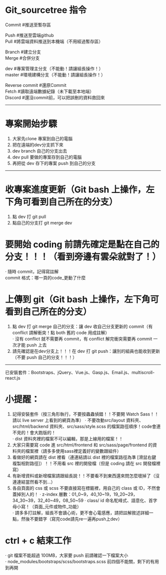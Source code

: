 # Git_sourcetree 指令
  
Commit #推送至暫存區  
  
Push #推送至雲端github  
Pull #將雲端資料推送到本機端（不用經過暫存區）  
  
Branch #建立分支  
Merge #合併分支  
  
dev #專案管理主分支（不能動！請讓組長操作！）  
master #環境建構分支（不能動！請讓組長操作！）  
  
Reverse commit #還原Commit  
Fetch #讀取遠端數據紀錄（未下載至本地端）  
Discord #還沒commit前，可以把誤刪的資料救回來  
__________________________________________________

# 專案開始步驟
1. 大家先clone 專案到自己的電腦  
2. 把在遠端的dev分支抓下來  
3. dev branch 自己的分支出去  
4. dev pull 要做的專案存到自己的電腦  
5. 再把從 dev 存下的專案 push 到自己的分支  
__________________________________________________

# 收專案進度更新（Git bash 上操作，左下角可看到自己所在的分支）
1. 點 dev 打 git pull  
2. 點自己的分支打 git merge dev  
  
# 要開始 coding 前請先確定是點在自己的分支！！！（看到旁邊有雲朵就對了！）
‧ 隨時 commit，記得寫註解  
commit 格式：哪一頁的code_更動了什麼  

# 上傳到 git（Git bash 上操作，左下角可看到自己所在的分支）
1. 點 dev 打 git merge 自己的分支：讓 dev 收自己分支更新的 commit（有 conflict 請解衝突！點 both 舊的 code 用成註解）  
‧ 沒有 conflict 就不需要再 commit，有 conflict 解完衝突需要再 commit 一次才能 push 上去
2. 請先確認是在dev分支上！！！在 dev 打 git push：讓別的組員也能收到更新（不要 push 自己的分支！！！）  
__________________________________________________

已安裝套件：Bootstraps、jQuery、Vue.js、Gasp.js、Email.js、multiscroll-react.js
  
# 小提醒：
1. 記得安裝套件（按三角形執行，不要按蟲蟲偵錯！！不要開 Watch Sass！！請以 live server 上看到的網頁為準）
‧ 不要改動src/layout 資料夾、src/html/backend 資料夾、src/sass/style.scss 的檔案路徑順序！code會連不見的！會大跑版的！  
‧ dist 資料夾裡的檔案不可以編輯，那是上線用的檔案！！  
2. 大家只需要寫 code 進 src/html/frontend 和 src/sass/page/frontend 的資料夾的檔案裡（請多多使用sass裡定義好的變數跟組件）  
3. 看做好的網頁請在 dist 裡看（連連結請以 dist 裡的檔案路徑為準 [滑鼠右鍵 複製相對路徑]）！！不用看 src 裡的開發檔（但是 coding 請在 src 開發檔裡寫）  
4. 有新增資料或新增檔案請跟組長說！！不要看不到東西還來問怎麼壞掉了（沒連連結當然看不到...）  
5. 各自頁面的 css 或 scss 不要直接寫在標籤裡，用自己的 class 或 ID，不然會蓋掉別人的！ 
‧ z-index 層數：01_0~9，40_10~19，19_20~29，34_30~39，32_40~49，08_50~59
‧ class/ id 命名駝峰式、語意化、首字母小寫！（頁面_元件或物件_功能）  
‧ 請多多打註解，組長不會讀心術，更不會心電感應，請把註解敘述詳細一點，然後不要錯字（寫完code請先re一遍再push上dev）  
  
# ctrl + c 結束工作
‧ git 檔案不能超過 100MB，大家要 push 前請確認一下檔案大小  
‧ node_modules/bootstraps/scss/bootstraps.scss 前四個不能關，剩下的有用到再開  
